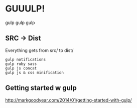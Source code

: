 # GUUULP!
gulp gulp gulp

## SRC -> Dist
Everything gets from src/ to dist/

	gulp notifications
	gulp ruby sass
	gulp js concat
	gulp js & css minification

## Getting started w gulp
http://markgoodyear.com/2014/01/getting-started-with-gulp/